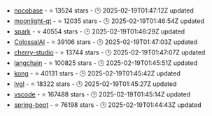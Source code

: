 - [nocobase](https://github.com/nocobase/nocobase) - ⭐ 13524 stars - 🕒 2025-02-19T01:47:12Z updated
- [moonlight-qt](https://github.com/moonlight-stream/moonlight-qt) - ⭐ 12035 stars - 🕒 2025-02-19T01:46:54Z updated
- [spark](https://github.com/apache/spark) - ⭐ 40554 stars - 🕒 2025-02-19T01:46:29Z updated
- [ColossalAI](https://github.com/hpcaitech/ColossalAI) - ⭐ 39106 stars - 🕒 2025-02-19T01:47:03Z updated
- [cherry-studio](https://github.com/CherryHQ/cherry-studio) - ⭐ 13744 stars - 🕒 2025-02-19T01:47:07Z updated
- [langchain](https://github.com/langchain-ai/langchain) - ⭐ 100825 stars - 🕒 2025-02-19T01:45:51Z updated
- [kong](https://github.com/Kong/kong) - ⭐ 40131 stars - 🕒 2025-02-19T01:45:42Z updated
- [lvgl](https://github.com/lvgl/lvgl) - ⭐ 18322 stars - 🕒 2025-02-19T01:45:27Z updated
- [vscode](https://github.com/microsoft/vscode) - ⭐ 167488 stars - 🕒 2025-02-19T01:45:14Z updated
- [spring-boot](https://github.com/spring-projects/spring-boot) - ⭐ 76198 stars - 🕒 2025-02-19T01:44:43Z updated
